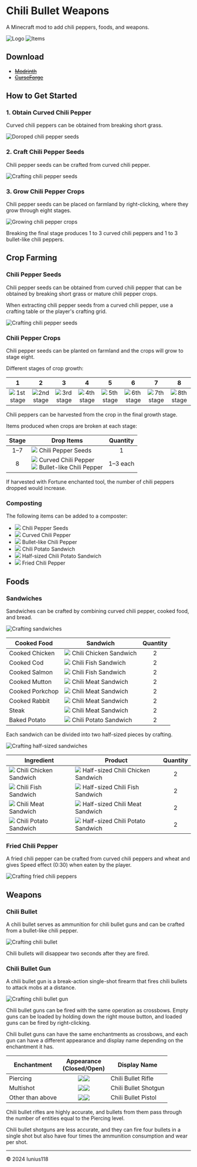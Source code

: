# Chili Bullet Weapons

A Minecraft mod to add chili peppers, foods, and weapons.

![Logo](docs/media/icon_100.png) ![Items](docs/media/item/misc/items.png)

## Download

- ~~[Modrinth](#)~~
- ~~[CurseForge](#)~~

## How to Get Started

### 1. Obtain Curved Chili Pepper

Curved chili peppers can be obtained from breaking short grass.

![Doroped chili pepper seeds](docs/media/item/misc/droped_chili_seeds.png)

### 2. Craft Chili Pepper Seeds

Chili pepper seeds can be crafted from curved chili pepper.

![Crafting chili pepper seeds](docs/media/item/crafting/crafting_chili_seeds.png)

### 3. Grow Chili Pepper Crops

Chili pepper seeds can be placed on farmland by right-clicking, where they grow through eight stages.

![Growing chili pepper crops](docs/media/block/misc/chili_pepper_crops.png)

Breaking the final stage produces 1 to 3 curved chili peppers and 1 to 3 bullet-like chili peppers.

## Crop Farming

### Chili Pepper Seeds

Chili pepper seeds can be obtained from curved chili pepper that can be obtained by breaking short grass or mature chili pepper crops.

When extracting chili pepper seeds from a curved chili pepper, use a crafting table or the player's crafting grid.

![Crafting chili pepper seeds](docs/media/item/crafting/crafting_chili_seeds.png)

### Chili Pepper Crops

Chili pepper seeds can be planted on farmland and the crops will grow to stage eight.

Different stages of crop growth:

| 1 | 2 | 3 | 4 | 5 | 6 | 7 | 8 |
|:-:|:-:|:-:|:-:|:-:|:-:|:-:|:-:|
|![1st stage](docs/media/block/chili_pepper_stage0_32.png)|![2nd stage](docs/media/block/chili_pepper_stage1_32.png)|![3rd stage](docs/media/block/chili_pepper_stage2_32.png)|![4th stage](docs/media/block/chili_pepper_stage3_32.png)|![5th stage](docs/media/block/chili_pepper_stage4_32.png)|![6th stage](docs/media/block/chili_pepper_stage5_32.png)|![7th stage](docs/media/block/chili_pepper_stage6_32.png)|![8th stage](docs/media/block/chili_pepper_stage7_32.png)|

Chili peppers can be harvested from the crop in the final growth stage.

Items produced when crops are broken at each stage:

|Stage|Drop Items|Quantity|
|:---:|----------|:------:|
|1–7|![ ](docs/media/item/chili_seeds.png) Chili Pepper Seeds|1|
|8|![ ](docs/media/item/curved_chili.png) Curved Chili Pepper <br />![ ](docs/media/item/bullet_chili.png) Bullet-like Chili Pepper|1–3 each|

If harvested with Fortune enchanted tool, the number of chili peppers dropped would increase.

### Composting

The following items can be added to a composter:

- ![ ](docs/media/item/chili_seeds.png) Chili Pepper Seeds
- ![ ](docs/media/item/curved_chili.png) Curved Chili Pepper
- ![ ](docs/media/item/bullet_chili.png) Bullet-like Chili Pepper
- ![ ](docs/media/item/chili_potato_sandwich.png) Chili Potato Sandwich
- ![ ](docs/media/item/half_chili_potato_sandwich.png) Half-sized Chili Potato Sandwich
- ![ ](docs/media/item/fried_chili_pepper.png) Fried Chili Pepper

## Foods

### Sandwiches

Sandwiches can be crafted by combining curved chili pepper, cooked food, and bread.

![Crafting sandwiches](docs/media/item/crafting/crafting_sandwiches.png)

|Cooked Food|Sandwich|Quantity|
|-----------|--------|:------:|
|Cooked Chicken|![ ](docs/media/item/chili_chicken_sandwich.png) Chili Chicken Sandwich|2|
|Cooked Cod|![ ](docs/media/item/chili_fish_sandwich.png) Chili Fish Sandwich|2|
|Cooked Salmon|![ ](docs/media/item/chili_fish_sandwich.png) Chili Fish Sandwich|2|
|Cooked Mutton|![ ](docs/media/item/chili_meat_sandwich.png) Chili Meat Sandwich|2|
|Cooked Porkchop|![ ](docs/media/item/chili_meat_sandwich.png) Chili Meat Sandwich|2|
|Cooked Rabbit|![ ](docs/media/item/chili_meat_sandwich.png) Chili Meat Sandwich|2|
|Steak|![ ](docs/media/item/chili_meat_sandwich.png) Chili Meat Sandwich|2|
|Baked Potato|![ ](docs/media/item/chili_potato_sandwich.png) Chili Potato Sandwich|2|

Each sandwich can be divided into two half-sized pieces by crafting.

![Crafting half-sized sandwiches](docs/media/item/crafting/crafting_half-sized_sandwiches.png)

|Ingredient|Product|Quantity|
|----------|-------|:------:|
|![ ](docs/media/item/chili_chicken_sandwich.png) Chili Chicken Sandwich|![ ](docs/media/item/half_chili_chicken_sandwich.png) Half-sized Chili Chicken Sandwich|2|
|![ ](docs/media/item/chili_fish_sandwich.png) Chili Fish Sandwich|![ ](docs/media/item/half_chili_fish_sandwich.png) Half-sized Chili Fish Sandwich|2|
|![ ](docs/media/item/chili_meat_sandwich.png) Chili Meat Sandwich|![ ](docs/media/item/half_chili_meat_sandwich.png) Half-sized Chili Meat Sandwich|2|
|![ ](docs/media/item/chili_potato_sandwich.png) Chili Potato Sandwich|![ ](docs/media/item/half_chili_potato_sandwich.png) Half-sized Chili Potato Sandwich|2|

### Fried Chili Pepper

A fried chili pepper can be crafted from curved chili peppers and wheat and gives Speed effect (0:30) when eaten by the player.

![Crafting fried chili peppers](docs/media/item/crafting/crafting_fried_chili_pepper.png)

## Weapons

### Chili Bullet

A chili bullet serves as ammunition for chili bullet guns and can be crafted from a bullet-like chili pepper.

![Crafting chili bullet](docs/media/item/crafting/crafting_chili_bullet.png)

Chili bullets will disappear two seconds after they are fired.

### Chili Bullet Gun

A chili bullet gun is a break-action single-shot firearm that fires chili bullets to attack mobs at a distance.

![Crafting chili bullet gun](docs/media/item/crafting/crafting_chili_bullet_gun.png)

Chili bullet guns can be fired with the same operation as crossbows. Empty guns can be loaded by holding down the right mouse button, and loaded guns can be fired by right-clicking.

Chili bullet guns can have the same enchantments as crossbows, and each gun can have a different appearance and display name depending on the enchantment it has.

|Enchantment|Appearance<br/>(Closed/Open)|Display Name|
|-----------|:--------------------------:|------------|
|Piercing|![ ](docs/media/item/rifle_32.png)![ ](docs/media/item/rifle_loading_32.png)|Chili Bullet Rifle|
|Multishot|![ ](docs/media/item/shotgun_32.png)![ ](docs/media/item/shotgun_loading_32.png)|Chili Bullet Shotgun|
|Other than above|![ ](docs/media/item/pistol_32.png)![ ](docs/media/item/pistol_loading_32.png)|Chili Bullet Pistol|

Chili bullet rifles are highly accurate, and bullets from them pass through the number of entities equal to the Piercing level.

Chili bullet shotguns are less accurate, and they can fire four bullets in a single shot but also have four times the ammunition consumption and wear per shot.

---
© 2024 Iunius118
